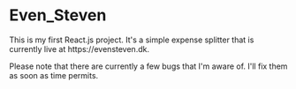 # Even_Steven
<p>This is my first React.js project. It's a simple expense splitter that is currently live at https://evensteven.dk.</p>
<p>Please note that there are currently a few bugs that I'm aware of. I'll fix them as soon as time permits.</p>
